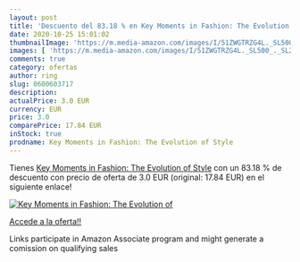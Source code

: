 ```yaml
---
layout: post
title: 'Descuento del 83.18 % en Key Moments in Fashion: The Evolution of'
date: 2020-10-25 15:01:02
thumbnailImage: 'https://m.media-amazon.com/images/I/51ZWGTRZG4L._SL500_._SL200_.jpg'
images: [ 'https://m.media-amazon.com/images/I/51ZWGTRZG4L._SL500_._SL200_.jpg' ]
comments: true
category: ofertas
author: ring
slug: 0600603717
description:
actualPrice: 3.0 EUR
currency: EUR
price: 3.0
comparePrice: 17.84 EUR
inStock: true
prodname: Key Moments in Fashion: The Evolution of Style
---
```


Tienes [Key Moments in Fashion: The Evolution of Style](https://www.amazon.es/dp/0600603717/?tag=tolees-21) con un 83.18 % de descuento con precio de oferta de 3.0 EUR (original: 17.84 EUR) en el siguiente enlace!

[![Key Moments in Fashion: The Evolution of](https://m.media-amazon.com/images/I/51ZWGTRZG4L._SL500_._SL200_.jpg)](https://www.amazon.es/dp/0600603717/?tag=tolees-21)

[Accede a la oferta!!](https://www.amazon.es/dp/0600603717/?tag=tolees-21)

Links participate in Amazon Associate program and might generate a comission on qualifying sales


